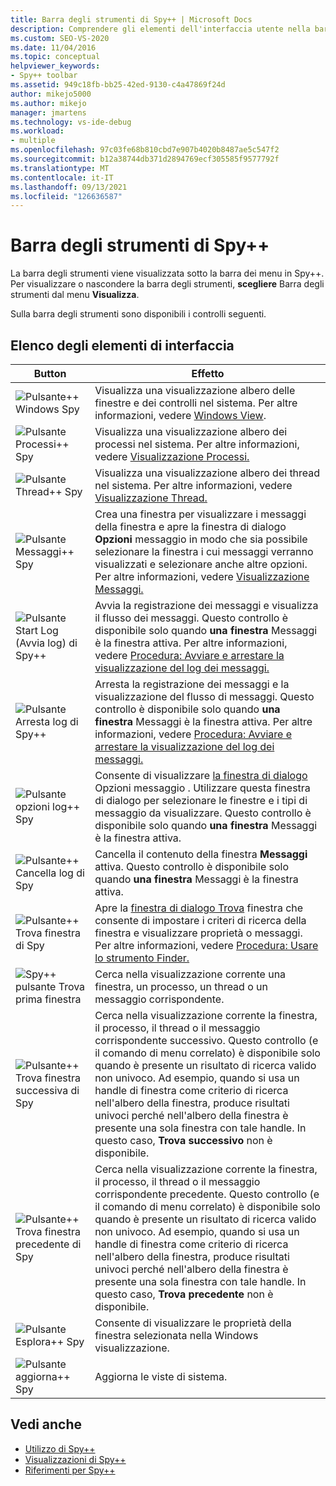 ```yaml
---
title: Barra degli strumenti di Spy++ | Microsoft Docs
description: Comprendere gli elementi dell'interfaccia utente nella barra degli strumenti di Spy++, visualizzata sotto la barra dei menu. Per visualizzare o nascondere la barra degli strumenti, scegliere Barra degli strumenti dal menu Visualizza.
ms.custom: SEO-VS-2020
ms.date: 11/04/2016
ms.topic: conceptual
helpviewer_keywords:
- Spy++ toolbar
ms.assetid: 949c18fb-bb25-42ed-9130-c4a47869f24d
author: mikejo5000
ms.author: mikejo
manager: jmartens
ms.technology: vs-ide-debug
ms.workload:
- multiple
ms.openlocfilehash: 97c03fe68b810cbd7e907b4020b8487ae5c547f2
ms.sourcegitcommit: b12a38744db371d2894769ecf305585f9577792f
ms.translationtype: MT
ms.contentlocale: it-IT
ms.lasthandoff: 09/13/2021
ms.locfileid: "126636587"
---
```

# <a name="spy-toolbar"></a>Barra degli strumenti di Spy++
La barra degli strumenti viene visualizzata sotto la barra dei menu in Spy++. Per visualizzare o nascondere la barra degli strumenti, **scegliere** Barra degli strumenti dal menu **Visualizza**.

 Sulla barra degli strumenti sono disponibili i controlli seguenti.

## <a name="uielement-list"></a>Elenco degli elementi di interfaccia

|Button|Effetto|
|------------|------------|
|![Pulsante&#43;&#43; Windows Spy](../debugger/media/icon_spy--_windows.gif "Icon_Spy++_Windows")|Visualizza una visualizzazione albero delle finestre e dei controlli nel sistema. Per altre informazioni, vedere [Windows View](../debugger/windows-view.md).|
|![Pulsante Processi&#43;&#43; Spy](../debugger/media/icon_spy--_processes.gif "Icon_Spy++_Processes")|Visualizza una visualizzazione albero dei processi nel sistema. Per altre informazioni, vedere [Visualizzazione Processi.](../debugger/processes-view.md)|
|![Pulsante Thread&#43;&#43; Spy](../debugger/media/icon_spy--_threads.gif "Icon_Spy++_Threads")|Visualizza una visualizzazione albero dei thread nel sistema. Per altre informazioni, vedere [Visualizzazione Thread.](../debugger/threads-view.md)|
|![Pulsante Messaggi&#43;&#43; Spy](../debugger/media/icon_spy--_messages.gif "Icon_Spy++_Messages")|Crea una finestra per visualizzare i messaggi della finestra e apre la finestra di dialogo **Opzioni** messaggio in modo che sia possibile selezionare la finestra i cui messaggi verranno visualizzati e selezionare anche altre opzioni. Per altre informazioni, vedere [Visualizzazione Messaggi.](../debugger/messages-view.md)|
|![Pulsante Start Log (Avvia log) di Spy&#43;&#43; ](../debugger/media/icon_spy--_startlog.gif "Icon_Spy++_StartLog")|Avvia la registrazione dei messaggi e visualizza il flusso dei messaggi. Questo controllo è disponibile solo quando **una finestra** Messaggi è la finestra attiva. Per altre informazioni, vedere [Procedura: Avviare e arrestare la visualizzazione del log dei messaggi.](../debugger/how-to-start-and-stop-the-message-log-display.md)|
|![Pulsante Arresta log di Spy&#43;&#43; ](../debugger/media/icon_spy--_stoplog.gif "Icon_Spy++_StopLog")|Arresta la registrazione dei messaggi e la visualizzazione del flusso di messaggi. Questo controllo è disponibile solo quando **una finestra** Messaggi è la finestra attiva. Per altre informazioni, vedere [Procedura: Avviare e arrestare la visualizzazione del log dei messaggi.](../debugger/how-to-start-and-stop-the-message-log-display.md)|
|![Pulsante opzioni log&#43;&#43; Spy](../debugger/media/icon_spy--_logoptions.gif "Icon_Spy++_LogOptions")|Consente di visualizzare [la finestra di dialogo](../debugger/message-options-dialog-box.md) Opzioni messaggio . Utilizzare questa finestra di dialogo per selezionare le finestre e i tipi di messaggio da visualizzare. Questo controllo è disponibile solo quando **una finestra** Messaggi è la finestra attiva.|
|![Pulsante&#43;&#43; Cancella log di Spy](../debugger/media/spy--_clearlog.gif "Spy++_ClearLog")|Cancella il contenuto della finestra **Messaggi** attiva. Questo controllo è disponibile solo quando **una finestra** Messaggi è la finestra attiva.|
|![Pulsante&#43;&#43; Trova finestra di Spy](../debugger/media/icon_spy--_findwindow.gif "Icon_Spy++_FindWindow")|Apre la [finestra di dialogo Trova](../debugger/find-window-dialog-box.md) finestra che consente di impostare i criteri di ricerca della finestra e visualizzare proprietà o messaggi. Per altre informazioni, vedere [Procedura: Usare lo strumento Finder.](../debugger/how-to-use-the-finder-tool.md)|
|![Spy&#43;&#43; pulsante Trova prima finestra](../debugger/media/icon_spy--_window.gif "Icon_Spy++_Window")|Cerca nella visualizzazione corrente una finestra, un processo, un thread o un messaggio corrispondente.|
|![Pulsante&#43;&#43; Trova finestra successiva di Spy](../debugger/media/icon_spy--_nextwindow.gif "Icon_Spy++_NextWindow")|Cerca nella visualizzazione corrente la finestra, il processo, il thread o il messaggio corrispondente successivo. Questo controllo (e il comando di menu correlato) è disponibile solo quando è presente un risultato di ricerca valido non univoco. Ad esempio, quando si usa un handle di finestra come criterio di ricerca nell'albero della finestra, produce risultati univoci perché nell'albero della finestra è presente una sola finestra con tale handle. In questo caso, **Trova successivo** non è disponibile.|
|![Pulsante&#43;&#43; Trova finestra precedente di Spy](../debugger/media/icon_spy--_prevwindow.gif "Icon_Spy++_PrevWindow")|Cerca nella visualizzazione corrente la finestra, il processo, il thread o il messaggio corrispondente precedente. Questo controllo (e il comando di menu correlato) è disponibile solo quando è presente un risultato di ricerca valido non univoco. Ad esempio, quando si usa un handle di finestra come criterio di ricerca nell'albero della finestra, produce risultati univoci perché nell'albero della finestra è presente una sola finestra con tale handle. In questo caso, **Trova precedente** non è disponibile.|
|![Pulsante Esplora&#43;&#43; Spy](../debugger/media/icon_spy--_propexp.gif "Icon_Spy++_PropExp")|Consente di visualizzare le proprietà della finestra selezionata nella Windows visualizzazione.|
|![Pulsante aggiorna&#43;&#43; Spy](../debugger/media/icon_spy--_refresh.gif "Icon_Spy++_Refresh")|Aggiorna le viste di sistema.|

## <a name="see-also"></a>Vedi anche
- [Utilizzo di Spy++](../debugger/using-spy-increment.md)
- [Visualizzazioni di Spy++](../debugger/spy-increment-views.md)
- [Riferimenti per Spy++](../debugger/spy-increment-reference.md)